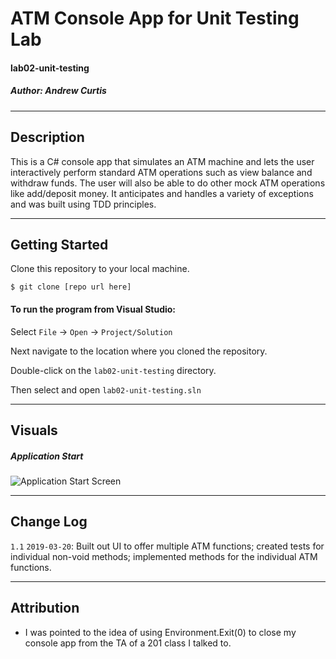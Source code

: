 # ATM Console App for Unit Testing Lab
#### lab02-unit-testing
##### *Author: Andrew Curtis*

------------------------------

## Description
This is a C# console app that simulates an ATM machine and lets the user interactively perform standard ATM operations such as view balance and withdraw funds. The user will also be able to do other mock ATM operations like add/deposit money. It anticipates and handles a variety of exceptions and was built using TDD principles. 

------------------------------

## Getting Started

Clone this repository to your local machine.
```
$ git clone [repo url here]
```
#### To run the program from Visual Studio:
Select `File` -> `Open` -> `Project/Solution`

Next navigate to the location where you cloned the repository.

Double-click on the `lab02-unit-testing` directory.

Then select and open `lab02-unit-testing.sln`

------------------------------

## Visuals

##### Application Start

![Application Start Screen]()

------------------------------

## Change Log

`1.1` `2019-03-20`: Built out UI to offer multiple ATM functions; created tests for individual non-void methods; implemented methods for the individual ATM functions. 

------------------------------

## Attribution

* I was pointed to the idea of using Environment.Exit(0) to close my console app from the TA of a 201 class I talked to.